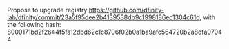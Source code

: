 Propose to upgrade registry https://github.com/dfinity-lab/dfinity/commit/23a5f95dee2b4139538db9c1998186ec1304c61d, with the following hash:
8000171bd2f2644f5fa12dbd62c1c8706f02b0a1ba9afc564720b2a8dfa07044 
